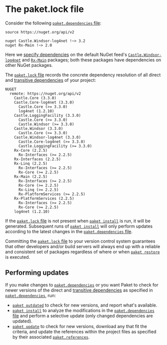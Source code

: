 # The paket.lock file

Consider the following [`paket.dependencies` file](dependencies-file.html):

```paket
source https://nuget.org/api/v2

nuget Castle.Windsor-log4net !~> 3.2
nuget Rx-Main !~> 2.0
```

Here we [specify dependencies](dependencies-file.html) on the default NuGet
feed's
[`Castle.Windsor-log4net`](https://www.nuget.org/packages/Castle.Windsor-log4net/)
and [`Rx-Main`](https://www.nuget.org/packages/Rx-Main/) packages; both these
packages have dependencies on other NuGet packages.

The [`paket.lock` file](lock-file.html) records the concrete dependency
resolution of all direct and [transitive dependencies](faq.html#transitive) of
your project:

```paket
NUGET
  remote: https://nuget.org/api/v2
    Castle.Core (3.3.0)
    Castle.Core-log4net (3.3.0)
      Castle.Core (>= 3.3.0)
      log4net (1.2.10)
    Castle.LoggingFacility (3.3.0)
      Castle.Core (>= 3.3.0)
      Castle.Windsor (>= 3.3.0)
    Castle.Windsor (3.3.0)
      Castle.Core (>= 3.3.0)
    Castle.Windsor-log4net (3.3.0)
      Castle.Core-log4net (>= 3.3.0)
      Castle.LoggingFacility (>= 3.3.0)
    Rx-Core (2.2.5)
      Rx-Interfaces (>= 2.2.5)
    Rx-Interfaces (2.2.5)
    Rx-Linq (2.2.5)
      Rx-Interfaces (>= 2.2.5)
      Rx-Core (>= 2.2.5)
    Rx-Main (2.2.5)
      Rx-Interfaces (>= 2.2.5)
      Rx-Core (>= 2.2.5)
      Rx-Linq (>= 2.2.5)
      Rx-PlatformServices (>= 2.2.5)
    Rx-PlatformServices (2.2.5)
      Rx-Interfaces (>= 2.2.5)
      Rx-Core (>= 2.2.5)
    log4net (1.2.10)
```

If the [`paket.lock` file](lock-file.html) is not present when
[`paket install`](paket-install.html) is run, it will be generated. Subsequent
runs of [`paket install`](paket-install.html) will only perform updates
according to the latest changes in the
[`paket.dependencies` file](dependencies-file.html).

Committing the [`paket.lock` file](lock-file.html) to your version control
system guarantees that other developers and/or build servers will always end up
with a reliable and consistent set of packages regardless of where or when
[`paket restore`](paket-restore.html) is executed.

## Performing updates

If you make changes to [`paket.dependencies`](dependencies-file.html) or you
want Paket to check for newer versions of the direct and
[transitive dependencies](faq.html#transitive) as specified in
[`paket.dependencies`](dependencies-file.html), run:

* [`paket outdated`](paket-outdated.html) to check for new versions, and report
  what's available.
* [`paket install`](paket-install.html) to analyze the modifications in the
  [`paket.dependencies` file](dependencies-file.html) and perform a selective
  update (only changed dependencies are updated).
* [`paket update`](paket-update.html) to check for new versions, download any
  that fit the criteria, and update the references within the project files as
  specified by their associated [`paket.references`](references-files.html).
